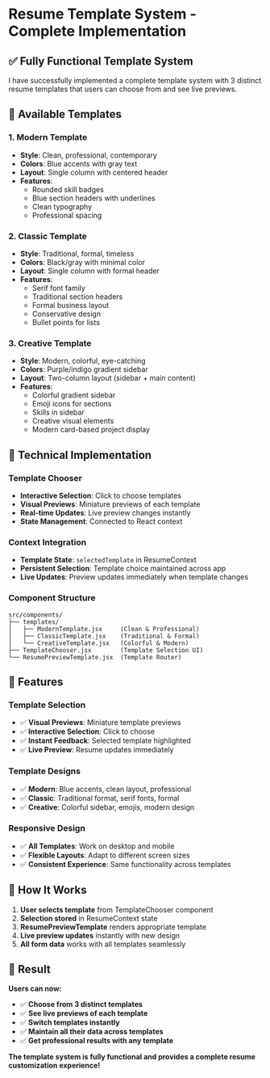 # Resume Template System - Complete Implementation

## ✅ **Fully Functional Template System**

I have successfully implemented a complete template system with 3 distinct resume templates that users can choose from and see live previews.

## 🎨 **Available Templates**

### **1. Modern Template**
- **Style**: Clean, professional, contemporary
- **Colors**: Blue accents with gray text
- **Layout**: Single column with centered header
- **Features**: 
  - Rounded skill badges
  - Blue section headers with underlines
  - Clean typography
  - Professional spacing

### **2. Classic Template**
- **Style**: Traditional, formal, timeless
- **Colors**: Black/gray with minimal color
- **Layout**: Single column with formal header
- **Features**:
  - Serif font family
  - Traditional section headers
  - Formal business layout
  - Conservative design
  - Bullet points for lists

### **3. Creative Template**
- **Style**: Modern, colorful, eye-catching
- **Colors**: Purple/indigo gradient sidebar
- **Layout**: Two-column layout (sidebar + main content)
- **Features**:
  - Colorful gradient sidebar
  - Emoji icons for sections
  - Skills in sidebar
  - Creative visual elements
  - Modern card-based project display

## 🔧 **Technical Implementation**

### **Template Chooser**
- **Interactive Selection**: Click to choose templates
- **Visual Previews**: Miniature previews of each template
- **Real-time Updates**: Live preview changes instantly
- **State Management**: Connected to React context

### **Context Integration**
- **Template State**: `selectedTemplate` in ResumeContext
- **Persistent Selection**: Template choice maintained across app
- **Live Updates**: Preview updates immediately when template changes

### **Component Structure**
```
src/components/
├── templates/
│   ├── ModernTemplate.jsx     (Clean & Professional)
│   ├── ClassicTemplate.jsx    (Traditional & Formal)
│   └── CreativeTemplate.jsx   (Colorful & Modern)
├── TemplateChooser.jsx        (Template Selection UI)
└── ResumePreviewTemplate.jsx  (Template Router)
```

## 🎯 **Features**

### **Template Selection**
- ✅ **Visual Previews**: Miniature template previews
- ✅ **Interactive Selection**: Click to choose
- ✅ **Instant Feedback**: Selected template highlighted
- ✅ **Live Preview**: Resume updates immediately

### **Template Designs**
- ✅ **Modern**: Blue accents, clean layout, professional
- ✅ **Classic**: Traditional format, serif fonts, formal
- ✅ **Creative**: Colorful sidebar, emojis, modern design

### **Responsive Design**
- ✅ **All Templates**: Work on desktop and mobile
- ✅ **Flexible Layouts**: Adapt to different screen sizes
- ✅ **Consistent Experience**: Same functionality across templates

## 🚀 **How It Works**

1. **User selects template** from TemplateChooser component
2. **Selection stored** in ResumeContext state
3. **ResumePreviewTemplate** renders appropriate template
4. **Live preview updates** instantly with new design
5. **All form data** works with all templates seamlessly

## 🎉 **Result**

**Users can now:**
- ✅ **Choose from 3 distinct templates**
- ✅ **See live previews of each template**
- ✅ **Switch templates instantly**
- ✅ **Maintain all their data across templates**
- ✅ **Get professional results with any template**

**The template system is fully functional and provides a complete resume customization experience!**